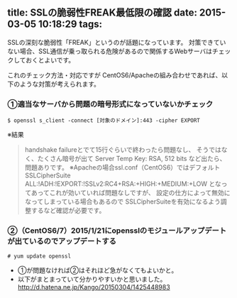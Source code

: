 title: SSLの脆弱性FREAK最低限の確認
date: 2015-03-05 10:18:29
tags:
---
SSLの深刻な脆弱性「FREAK」というのが話題になっています。
対策できていない場合、SSL通信が乗っ取られる危険があるので関係するWebサーバはチェックしておくとよいです。

これのチェック方法・対応ですが
CentOS6/Apacheの組み合わせであれば、以下のような対策が考えられます。

### ①適当なサーバから問題の暗号形式になっていないかチェック

```
$ openssl s_client -connect [対象のドメイン]:443 -cipher EXPORT
```
※結果
> handshake failureとでて15行ぐらいで終わったら問題なし、
そうではなく、たくさん暗号が出て
> Server Temp Key: RSA, 512 bits
など出たら、問題ありです。
※Apacheの場合ssl.conf（CentOS6）ではデフォルト
> SSLCipherSuite ALL:!ADH:!EXPORT:!SSLv2:RC4+RSA:+HIGH:+MEDIUM:+LOW
となってあってこれが効いていれば問題なしですが、
設定の仕方によって無効になってしまっている場合もあるので
SSLCipherSuiteを有効になるよう調整するなど確認が必要です。


### ②（CentOS6/7）2015/1/21にopensslのモジュールアップデートが出ているのでアップデートする

```
# yum update openssl
```

* ①が問題なければ②はそれほど急がなくてもよいかと。
* 以下がまとまっていて分かりやすいかと思いました。
http://d.hatena.ne.jp/Kango/20150304/1425448983
